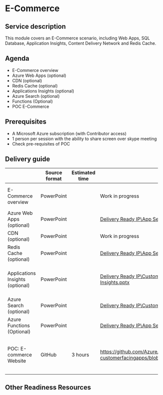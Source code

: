 # E-Commerce

## Service description

This module covers an E-Commerce scenario, including Web Apps, SQL Database, Application Insights, Content Delivery Network and Redis Cache. 


## Agenda

* E-Commerce overview
* Azure Web Apps (optional)
* CDN (optional)
* Redis Cache (optional)
* Applications Insights (optional)
* Azure Search (optional)
* Functions (Optional)
* POC E-Commerce


## Prerequisites

*	A Microsoft Azure subscription (with Contributor access)
*	1 person per session with the ability to share screen over skype meeting
*	Check pre-requisites of POC

## Delivery guide

|                                   | Source format | Estimated time  | Deliver from    | Readiness Resources   |
| -------------                     | ------------- | -------------   | -------------   | -------------         |
| E-Commerce overview               | PowerPoint    |                 | Work in progress| [E-commerce Overview TTT](https://msit.microsoftstream.com/video/38d4fdac-7f94-4c56-bc2a-f17a42c9d7f5) |
| Azure Web Apps (optional)         | PowerPoint    |                 | [Delivery Ready IP\App Services\FTA - Web Apps.pptx](https://microsoft.sharepoint.com/:p:/t/fasttrackforazure/CE/EU21ANR_K9lKrb7AOHEwQ-IByTZMHKgoC9zIrIInwLUUsA?e=UcZ0SJ) | [Azure Web Apps TTT](https://msit.microsoftstream.com/video/33d852d8-3218-4981-8c12-1393059d1f1b) |
| CDN (optional)                    | PowerPoint    |                 | Work in progress| Work in progress       |
| Redis Cache (optional)            | PowerPoint    |                 | [Delivery Ready IP\App Services\FTA - Redis Cache.pptx](https://microsoft.sharepoint.com/teams/fasttrackforazure/CE/Shared%20Documents/Forms/AllItems.aspx?RootFolder=%2Fteams%2Ffasttrackforazure%2FCE%2FShared%20Documents%2FDelivery%20Ready%20IP%2FCustomer%20Facing%20Apps&FolderCTID=0x0120004142D6306BFD4A4E9C0E1C8ABF7FC84D) | [Redis Cache TTT](https://msit.microsoftstream.com/video/a8066a16-af47-44ad-8335-d83cf2b60e3e) |
| Applications Insights (optional)  | PowerPoint    |                 | [Delivery Ready IP\Customer Facing Apps\FTA - Application Insights.pptx](https://microsoft.sharepoint.com/teams/fasttrackforazure/CE/Shared%20Documents/Forms/AllItems.aspx?RootFolder=%2Fteams%2Ffasttrackforazure%2FCE%2FShared%20Documents%2FDelivery%20Ready%20IP%2FCustomer%20Facing%20Apps&FolderCTID=0x0120004142D6306BFD4A4E9C0E1C8ABF7FC84D) | [Application Insights TTT](https://msit.microsoftstream.com/video/234450bd-7d2e-48a8-83da-2a7251adb61b), [TECH-DEV308](https://digital.microsoftready.com/FY18/Session/TECH-DEV308) |
| Azure Search (optional)           | PowerPoint    |                 | [Delivery Ready IP\Customer Facing Apps\FTA - Azure Search.pptx](https://microsoft.sharepoint.com/:p:/t/fasttrackforazure/CE/EW80-Vl5blNJvGxOjOLZwAQBJJKjv7xUohjHa7F2nijKpQ?e=EgRVQv) | [Azure Search TTT](https://msit.microsoftstream.com/video/505dad80-3fec-4fb6-94b7-16bba8d8482f) |
| Azure Functions (Optional)        | PowerPoint    |                 | [Delivery Ready IP\App Services\FTA - Azure Functions.pptx](https://microsoft.sharepoint.com/:p:/t/fasttrackforazure/CE/EQpyZOa1mixBlPvgy9SLeMoB0cWaS0DEgZE2QD1q0UmNug?e=yEh8qu)| [Azure Functions TTT](https://msit.microsoftstream.com/video/b7be3795-dbdc-4787-9a90-7da9769d473f) |
| POC: E-commerce Website           | GitHub        |  3 hours        | https://github.com/Azure/fta-customerfacingapps/blob/master/ecommerce/articles/README.md | [POC Scenario: E-commerce Website TTT](https://msit.microsoftstream.com/video/571395b7-d634-445c-95e0-b475ee960557) |


## Other Readiness Resources
